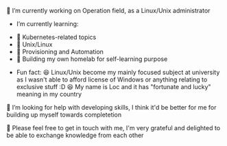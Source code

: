 

🔭 I’m currently working on Operation field, as a Linux/Unix administrator

- I’m currently learning:
 + 🌱 Kubernetes-related topics
 + 🌱 Unix/Linux
 + 🌱 Provisioning and Automation
 + 🌱 Building my own homelab for self-learning purpose 


- Fun fact: 
    😆 Linux/Unix become my mainly focused subject at university as I wasn't able to afford license of Windows or anything relating to exclusive stuff :D
    😆 My name is Loc and it has "fortunate and lucky" meaning in my country 


 🤔 I’m looking for help with developing skills, I think it'd be better for me for building up myself towards completetion

 
 👯 Please feel free to get in touch with me, I'm very grateful and delighted to be able to exchange knowledge from each other 
